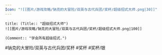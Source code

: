 ```yaml
---
Icon: "![[图片/游戏攻略/钠克的大冒险/双英与古代兵团/奖杯/超级招式大师.png|30]]"
---
```

```ad-common-silver-trophy
title: (Title:: "超级招式大师")
![[图片/游戏攻略/钠克的大冒险/双英与古代兵团/奖杯/超级招式大师.png|100]]

(Comment:: "学会所有超级招式.")
```

#钠克的大冒险/双英与古代兵团/奖杯 #奖杯 #奖杯/银
